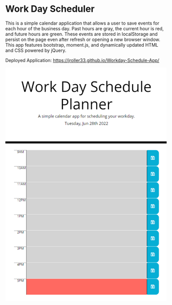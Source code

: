 # Work Day Scheduler
This is a simple calendar application that allows a user to save events for each hour of the business day. Past hours are gray, the current hour is red, and future hours are green.
These events are stored in localStorage and persist on the page even after refresh or opening a new browser window. This app features bootstrap, moment.js, and dynamically updated HTML and CSS powered by jQuery.

Deployed Application: https://jroller33.github.io/Workday-Schedule-App/

![Screenshot](./assets/screenshot.png "Screenshot")

